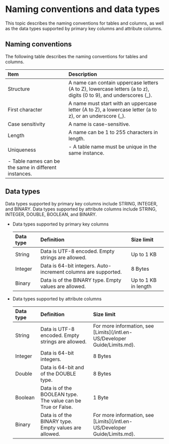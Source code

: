 # Naming conventions and data types

This topic describes the naming conventions for tables and columns, as well as the data types supported by primary key columns and attribute columns.

## Naming conventions

The following table describes the naming conventions for tables and columns.

|Item|Description|
|:---|:----------|
|Structure|A name can contain uppercase letters \(A to Z\), lowercase letters \(a to z\), digits \(0 to 9\), and underscores \(\_\).|
|First character|A name must start with an uppercase letter \(A to Z\), a lowercase letter \(a to z\), or an underscore \(\_\).|
|Case sensitivity|A name is case-sensitive.|
|Length|A name can be 1 to 255 characters in length.|
|Uniqueness|-   A table name must be unique in the same instance.
-   Table names can be the same in different instances. |

## Data types

Data types supported by primary key columns include STRING, INTEGER, and BINARY. Data types supported by attribute columns include STRING, INTEGER, DOUBLE, BOOLEAN, and BINARY.

-   Data types supported by primary key columns

    |Data type|Definition|Size limit|
    |:--------|:---------|:---------|
    |String|Data is UTF-8 encoded. Empty strings are allowed.|Up to 1 KB|
    |Integer|Data is 64-bit integers. Auto-increment columns are supported.|8 Bytes|
    |Binary|Data is of the BINARY type. Empty values are allowed.|Up to 1 KB in length|

-   Data types supported by attribute columns

    |Data type|Definition|Size limit|
    |:--------|:---------|:---------|
    |String|Data is UTF-8 encoded. Empty strings are allowed.|For more information, see [Limits](/intl.en-US/Developer Guide/Limits.md).|
    |Integer|Data is 64-bit integers.|8 Bytes|
    |Double|Data is 64-bit and of the DOUBLE type.|8 Bytes|
    |Boolean|Data is of the BOOLEAN type. The value can be True or False.|1 Byte|
    |Binary|Data is of the BINARY type. Empty values are allowed.|For more information, see [Limits](/intl.en-US/Developer Guide/Limits.md).|


